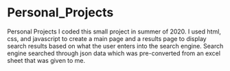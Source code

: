 # Personal_Projects
Personal Projects
I coded this small project in summer of 2020. I used html, css, and javascript to create a main page and a results page to display search results based on what the user enters into the search engine. Search engine searched through json data which was pre-converted from an excel sheet that was given to me.
